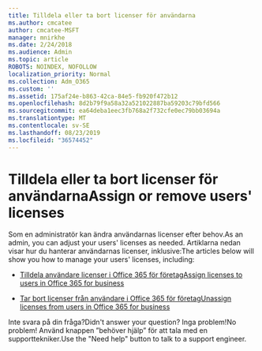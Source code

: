 ```yaml
---
title: Tilldela eller ta bort licenser för användarna
ms.author: cmcatee
author: cmcatee-MSFT
manager: mnirkhe
ms.date: 2/24/2018
ms.audience: Admin
ms.topic: article
ROBOTS: NOINDEX, NOFOLLOW
localization_priority: Normal
ms.collection: Adm_O365
ms.custom: ''
ms.assetid: 175af24e-b863-42ca-84e5-fb920f472b12
ms.openlocfilehash: 8d2b79f9a58a32a521022887ba59203c79bfd566
ms.sourcegitcommit: ea64deba1eec3fb768a2f732cfe0ec79bb03694a
ms.translationtype: MT
ms.contentlocale: sv-SE
ms.lasthandoff: 08/23/2019
ms.locfileid: "36574452"
---
```

# <a name="assign-or-remove-users-licenses"></a><span data-ttu-id="6c9c9-102">Tilldela eller ta bort licenser för användarna</span><span class="sxs-lookup"><span data-stu-id="6c9c9-102">Assign or remove users' licenses</span></span>

<span data-ttu-id="6c9c9-103">Som en administratör kan ändra användarnas licenser efter behov.</span><span class="sxs-lookup"><span data-stu-id="6c9c9-103">As an admin, you can adjust your users' licenses as needed.</span></span> <span data-ttu-id="6c9c9-104">Artiklarna nedan visar hur du hanterar användarnas licenser, inklusive:</span><span class="sxs-lookup"><span data-stu-id="6c9c9-104">The articles below will show you how to manage your users' licenses, including:</span></span>
  
- [<span data-ttu-id="6c9c9-105">Tilldela användare licenser i Office 365 för företag</span><span class="sxs-lookup"><span data-stu-id="6c9c9-105">Assign licenses to users in Office 365 for business</span></span>](https://docs.microsoft.com/en-us/office365/admin/subscriptions-and-billing/assign-licenses-to-users)

- [<span data-ttu-id="6c9c9-106">Tar bort licenser från användare i Office 365 för företag</span><span class="sxs-lookup"><span data-stu-id="6c9c9-106">Unassign licenses from users in Office 365 for business</span></span>](https://docs.microsoft.com/en-us/office365/admin/subscriptions-and-billing/remove-licenses-from-users)

<span data-ttu-id="6c9c9-107">Inte svara på din fråga?</span><span class="sxs-lookup"><span data-stu-id="6c9c9-107">Didn't answer your question?</span></span> <span data-ttu-id="6c9c9-108">Inga problem!</span><span class="sxs-lookup"><span data-stu-id="6c9c9-108">No problem!</span></span> <span data-ttu-id="6c9c9-109">Använd knappen ”behöver hjälp” för att tala med en supporttekniker.</span><span class="sxs-lookup"><span data-stu-id="6c9c9-109">Use the "Need help" button to talk to a support engineer.</span></span>